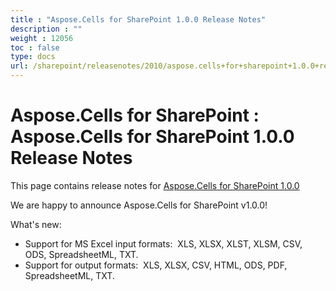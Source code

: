 ```yaml
---
title : "Aspose.Cells for SharePoint 1.0.0 Release Notes" 
description : "" 
weight : 12056 
toc : false
type: docs
url: /sharepoint/releasenotes/2010/aspose.cells+for+sharepoint+1.0.0+release+notes/
---
```


# Aspose.Cells for SharePoint : Aspose.Cells for SharePoint 1.0.0 Release Notes


This page contains release notes for [Aspose.Cells for SharePoint 1.0.0](http://www.aspose.com/downloads/cells/sharepoint/new-releases/aspose.cells-for-sharepoint-1.0.0/)

We are happy to announce Aspose.Cells for SharePoint v1.0.0!

What's new:

*   Support for MS Excel input formats:  XLS, XLSX, XLST, XLSM, CSV, ODS, SpreadsheetML, TXT.
*   Support for output formats:  XLS, XLSX, CSV, HTML, ODS, PDF, SpreadsheetML, TXT.

